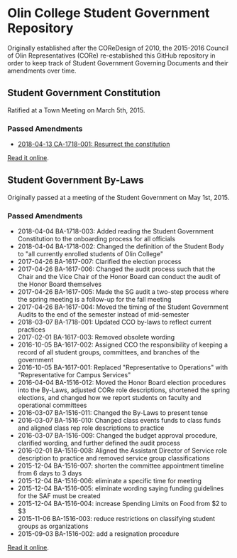 # Olin College Student Government Repository
Originally established after the COReDesign of 2010, the 2015-2016 Council of
Olin Representatives (CORe) re-established this GitHub repository in order to
keep track of Student Government Governing Documents and their amendments over
time.

## Student Government Constitution
Ratified at a Town Meeting on March 5th, 2015.
### Passed Amendments
- [2018-04-13 CA-1718-001: Resurrect the constitution](https://github.com/olin/studentgovernment/pull/37)

[Read it online](https://github.com/olin/studentgovernment/blob/master/student_government_constitution.md).

## Student Government By-Laws
Originally passed at a meeting of the Student Government on May 1st, 2015.
### Passed Amendments
- 2018-04-04 BA-1718-003: Added reading the Student Government Constitution to
  the onboarding process for all officials
- 2018-04-04 BA-1718-002: Changed the definition of the Student Body to "all
  currently enrolled students of Olin College"
- 2017-04-26 BA-1617-007: Clarified the election process
- 2017-04-26 BA-1617-006: Changed the audit process such that the Chair and the
  Vice Chair of the Honor Board can conduct the audit of the Honor Board
  themselves
- 2017-04-26 BA-1617-005: Made the SG audit a two-step process where the spring
  meeting is a follow-up for the fall meeting
- 2017-04-26 BA-1617-004: Moved the timing of the Student Government Audits to
  the end of the semester instead of mid-semester
- 2018-03-07 BA-1718-001: Updated CCO by-laws to reflect current practices
- 2017-02-01 BA-1617-003: Removed obsolete wording
- 2016-10-05 BA-1617-002: Assigned CCO the responsibility of keeping a record of
  all student groups, committees, and branches of the government
- 2016-10-05 BA-1617-001: Replaced "Representative to Operations" with
  "Representative for Campus Services"
- 2016-04-04 BA-1516-012: Moved the Honor Board election procedures into the
  By-Laws, adjusted CORe role descriptions, shortened the spring elections, and
  changed how we report students on faculty and operational committees
- 2016-03-07 BA-1516-011: Changed the By-Laws to present tense
- 2016-03-07 BA-1516-010: Changed class events funds to class funds and aligned
  class rep role descriptions to practice
- 2016-03-07 BA-1516-009: Changed the budget approval procedure, clarified
  wording, and further defined the audit process
- 2016-02-01 BA-1516-008: Aligned the Assistant Director of Service role
  description to practice and removed service group classifications
- 2015-12-04 BA-1516-007: shorten the committee appointment timeline from 6 days
  to 3 days
- 2015-12-04 BA-1516-006: eliminate a specific time for meeting
- 2015-12-04 BA-1516-005: eliminate wording saying funding guidelines for the
  SAF must be created
- 2015-12-04 BA-1516-004: increase Spending Limits on Food from $2 to $3
- 2015-11-06 BA-1516-003: reduce restrictions on classifying student groups as
  organizations
- 2015-09-03 BA-1516-002: add a resignation procedure

[Read it online](https://github.com/olin/studentgovernment/blob/master/student_government_bylaws.md).
